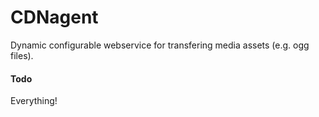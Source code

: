 # CDNagent

Dynamic configurable webservice for transfering media assets (e.g. ogg files).

#### Todo
Everything!